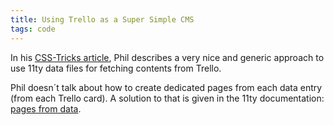 ```yaml
---
title: Using Trello as a Super Simple CMS
tags: code
---
```

In his [CSS-Tricks article](https://css-tricks.com/using-trello-as-a-super-simple-cms/), Phil describes a very nice and generic approach to use 11ty data files for fetching contents from Trello. 

Phil doesn´t talk about how to create dedicated pages from each data entry (from each Trello card). A solution to that is given in the 11ty documentation: [pages from data](https://www.11ty.dev/docs/pages-from-data/).
